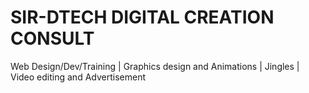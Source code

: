 # SIR-DTECH DIGITAL CREATION CONSULT 
Web Design/Dev/Training | Graphics design and Animations | Jingles | Video editing and Advertisement
